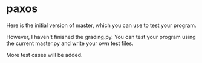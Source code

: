 # paxos

Here is the initial version of master, which you can use to test your program.

However, I haven't finished the grading.py. You can test your program using
the current master.py and write your own test files.

More test cases will be added.
